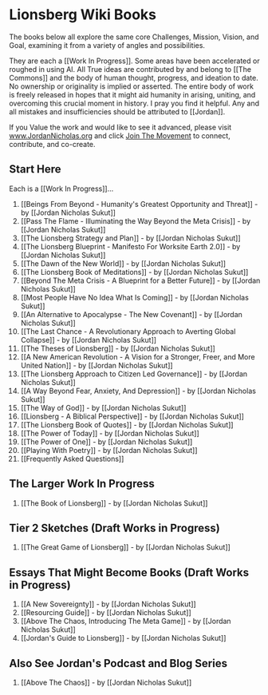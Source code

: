 # Lionsberg Wiki Books 

The books below all explore the same core Challenges, Mission, Vision, and Goal, examining it from a variety of angles and possibilities. 

They are each a [[Work In Progress]]. Some areas have been accelerated or roughed in using AI. All True ideas are contributed by and belong to [[The Commons]] and the body of human thought, progress, and ideation to date. No ownership or originality is implied or asserted. The entire body of work is freely released in hopes that it might aid humanity in arising, uniting, and overcoming this crucial moment in history. I pray you find it helpful. Any and all mistakes and insufficiencies should be attributed to [[Jordan]].  

If you Value the work and would like to see it advanced, please visit www.JordanNicholas.org and click [Join The Movement](https://jordannicholas.org/join_the_movement) to connect, contribute, and co-create.  
## Start Here 

Each is a [[Work In Progress]]... 

1. [[Beings From Beyond - Humanity's Greatest Opportunity and Threat]] - by [[Jordan Nicholas Sukut]]  
2. [[Pass The Flame - Illuminating the Way Beyond the Meta Crisis]] - by [[Jordan Nicholas Sukut]]  
3. [[The Lionsberg Strategy and Plan]] - by [[Jordan Nicholas Sukut]]  
4. [[The Lionsberg Blueprint - Manifesto For Worksite Earth 2.0]] - by [[Jordan Nicholas Sukut]] 
5. [[The Dawn of the New World]] - by [[Jordan Nicholas Sukut]]  
6. [[The Lionsberg Book of Meditations]] - by [[Jordan Nicholas Sukut]]   
7. [[Beyond The Meta Crisis - A Blueprint for a Better Future]] - by [[Jordan Nicholas Sukut]]    
8. [[Most People Have No Idea What Is Coming]] - by [[Jordan Nicholas Sukut]]  
9. [[An Alternative to Apocalypse - The New Covenant]] - by [[Jordan Nicholas Sukut]]  
10. [[The Last Chance - A Revolutionary Approach to Averting Global Collapse]] - by [[Jordan Nicholas Sukut]]   
11. [[The Theses of Lionsberg]] - by [[Jordan Nicholas Sukut]]
12. [[A New American Revolution - A Vision for a Stronger, Freer, and More United Nation]] - by [[Jordan Nicholas Sukut]]   
13. [[The Lionsberg Approach to Citizen Led Governance]] - by [[Jordan Nicholas Sukut]]  
14. [[A Way Beyond Fear, Anxiety, And Depression]]  - by [[Jordan Nicholas Sukut]] 
17. [[The Way of God]] - by [[Jordan Nicholas Sukut]]  
18. [[Lionsberg - A Biblical Perspective]] - by [[Jordan Nicholas Sukut]]  
19. [[The Lionsberg Book of Quotes]] - by [[Jordan Nicholas Sukut]]  
20. [[The Power of Today]] - by [[Jordan Nicholas Sukut]]  
21. [[The Power of One]] - by [[Jordan Nicholas Sukut]]  
22. [[Playing With Poetry]] - by [[Jordan Nicholas Sukut]]  
23. [[Frequently Asked Questions]] 


## The Larger Work In Progress

1. [[The Book of Lionsberg]] -  by [[Jordan Nicholas Sukut]]  

## Tier 2 Sketches (Draft Works in Progress)

1. [[The Great Game of Lionsberg]] - by [[Jordan Nicholas Sukut]]  

## Essays That Might Become Books (Draft Works in Progress)

1. [[A New Sovereignty]] - by [[Jordan Nicholas Sukut]]  
2. [[Resourcing Guide]] - by [[Jordan Nicholas Sukut]]  
3. [[Above The Chaos, Introducing The Meta Game]] - by [[Jordan Nicholas Sukut]]  
4. [[Jordan's Guide to Lionsberg]] - by [[Jordan Nicholas Sukut]]  
## Also See Jordan's Podcast and Blog Series 

1. [[Above The Chaos]] - by [[Jordan Nicholas Sukut]]  

